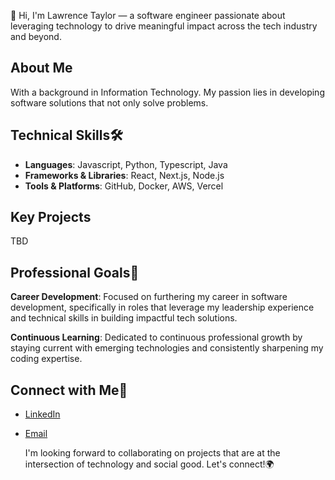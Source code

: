 👋 Hi, I'm Lawrence Taylor — a software engineer passionate about leveraging technology to drive meaningful impact across the tech industry and beyond.

About Me
---
With a background in Information Technology.  My passion lies in developing software solutions that not only solve problems.

Technical Skills🛠️
---
* **Languages**: Javascript, Python, Typescript, Java
* **Frameworks & Libraries**: React, Next.js, Node.js
* **Tools & Platforms**: GitHub, Docker, AWS, Vercel

Key Projects
---
TBD

Professional Goals🚀
---
**Career Development**: Focused on furthering my career in software development, specifically in roles that leverage my leadership experience and technical skills in building impactful tech solutions.

**Continuous Learning**: Dedicated to continuous professional growth by staying current with emerging technologies and consistently sharpening my coding expertise.

Connect with Me📨
---
* [LinkedIn](https://www.linkedin.com/in/lawrencetaylor2/) 
* [Email](mailto:lawrencetaylor2nd@gmail.com)

  I'm looking forward to collaborating on projects that are at the intersection of technology and social good.  Let's connect!🌍

